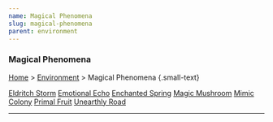 ```yaml
---
name: Magical Phenomena
slug: magical-phenomena
parent: environment
---
```

### Magical Phenomena
[Home](dm-operations-center) > [Environment](environment-menu) > Magical Phenomena {.small-text}

<div class="menu-container">
    <a href="eldritch-storm">Eldritch Storm</a>
    <a href="emotional-echo">Emotional Echo</a>
    <a href="enchanted-spring">Enchanted Spring</a>
    <a href="magic-mushroom">Magic Mushroom</a>
    <a href="mimic-colony">Mimic Colony</a>
    <a href="primal-fruit">Primal Fruit</a>
    <a href="unearthly-road">Unearthly Road</a>
</div>
<hr/>